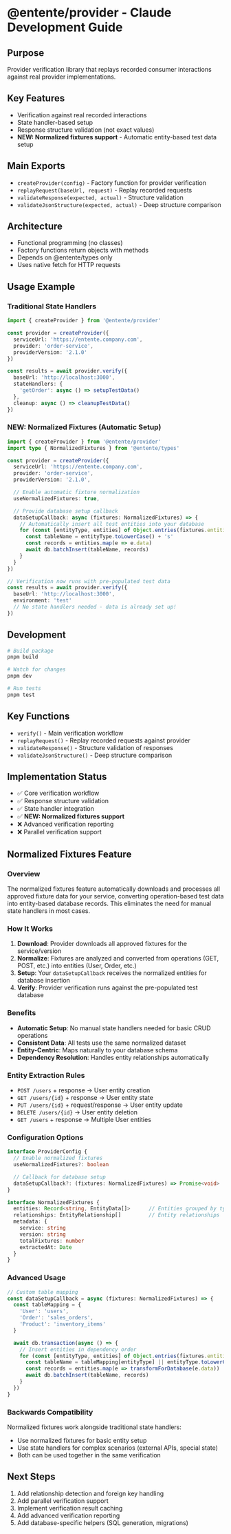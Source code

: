 # @entente/provider - Claude Development Guide

## Purpose
Provider verification library that replays recorded consumer interactions against real provider implementations.

## Key Features
- Verification against real recorded interactions
- State handler-based setup
- Response structure validation (not exact values)
- **NEW: Normalized fixtures support** - Automatic entity-based test data setup

## Main Exports
- `createProvider(config)` - Factory function for provider verification
- `replayRequest(baseUrl, request)` - Replay recorded requests
- `validateResponse(expected, actual)` - Structure validation
- `validateJsonStructure(expected, actual)` - Deep structure comparison

## Architecture
- Functional programming (no classes)
- Factory functions return objects with methods
- Depends on @entente/types only
- Uses native fetch for HTTP requests

## Usage Example

### Traditional State Handlers
```typescript
import { createProvider } from '@entente/provider'

const provider = createProvider({
  serviceUrl: 'https://entente.company.com',
  provider: 'order-service',
  providerVersion: '2.1.0'
})

const results = await provider.verify({
  baseUrl: 'http://localhost:3000',
  stateHandlers: {
    'getOrder': async () => setupTestData()
  },
  cleanup: async () => cleanupTestData()
})
```

### NEW: Normalized Fixtures (Automatic Setup)
```typescript
import { createProvider } from '@entente/provider'
import type { NormalizedFixtures } from '@entente/types'

const provider = createProvider({
  serviceUrl: 'https://entente.company.com',
  provider: 'order-service',
  providerVersion: '2.1.0',

  // Enable automatic fixture normalization
  useNormalizedFixtures: true,

  // Provide database setup callback
  dataSetupCallback: async (fixtures: NormalizedFixtures) => {
    // Automatically insert all test entities into your database
    for (const [entityType, entities] of Object.entries(fixtures.entities)) {
      const tableName = entityType.toLowerCase() + 's'
      const records = entities.map(e => e.data)
      await db.batchInsert(tableName, records)
    }
  }
})

// Verification now runs with pre-populated test data
const results = await provider.verify({
  baseUrl: 'http://localhost:3000',
  environment: 'test'
  // No state handlers needed - data is already set up!
})
```

## Development
```bash
# Build package
pnpm build

# Watch for changes
pnpm dev

# Run tests
pnpm test
```

## Key Functions
- `verify()` - Main verification workflow
- `replayRequest()` - Replay recorded requests against provider
- `validateResponse()` - Structure validation of responses
- `validateJsonStructure()` - Deep structure comparison

## Implementation Status
- ✅ Core verification workflow
- ✅ Response structure validation
- ✅ State handler integration
- ✅ **NEW: Normalized fixtures support**
- ❌ Advanced verification reporting
- ❌ Parallel verification support

## Normalized Fixtures Feature

### Overview
The normalized fixtures feature automatically downloads and processes all approved fixture data for your service, converting operation-based test data into entity-based database records. This eliminates the need for manual state handlers in most cases.

### How It Works
1. **Download**: Provider downloads all approved fixtures for the service/version
2. **Normalize**: Fixtures are analyzed and converted from operations (GET, POST, etc.) into entities (User, Order, etc.)
3. **Setup**: Your `dataSetupCallback` receives the normalized entities for database insertion
4. **Verify**: Provider verification runs against the pre-populated test database

### Benefits
- **Automatic Setup**: No manual state handlers needed for basic CRUD operations
- **Consistent Data**: All tests use the same normalized dataset
- **Entity-Centric**: Maps naturally to your database schema
- **Dependency Resolution**: Handles entity relationships automatically

### Entity Extraction Rules
- `POST /users` + response → User entity creation
- `GET /users/{id}` + response → User entity state
- `PUT /users/{id}` + request/response → User entity update
- `DELETE /users/{id}` → User entity deletion
- `GET /users` + response → Multiple User entities

### Configuration Options
```typescript
interface ProviderConfig {
  // Enable normalized fixtures
  useNormalizedFixtures?: boolean

  // Callback for database setup
  dataSetupCallback?: (fixtures: NormalizedFixtures) => Promise<void>
}

interface NormalizedFixtures {
  entities: Record<string, EntityData[]>      // Entities grouped by type
  relationships: EntityRelationship[]         // Entity relationships
  metadata: {
    service: string
    version: string
    totalFixtures: number
    extractedAt: Date
  }
}
```

### Advanced Usage
```typescript
// Custom table mapping
const dataSetupCallback = async (fixtures: NormalizedFixtures) => {
  const tableMapping = {
    'User': 'users',
    'Order': 'sales_orders',
    'Product': 'inventory_items'
  }

  await db.transaction(async () => {
    // Insert entities in dependency order
    for (const [entityType, entities] of Object.entries(fixtures.entities)) {
      const tableName = tableMapping[entityType] || entityType.toLowerCase()
      const records = entities.map(e => transformForDatabase(e.data))
      await db.batchInsert(tableName, records)
    }
  })
}
```

### Backwards Compatibility
Normalized fixtures work alongside traditional state handlers:
- Use normalized fixtures for basic entity setup
- Use state handlers for complex scenarios (external APIs, special state)
- Both can be used together in the same verification

## Next Steps
1. Add relationship detection and foreign key handling
2. Add parallel verification support
3. Implement verification result caching
4. Add advanced verification reporting
5. Add database-specific helpers (SQL generation, migrations)